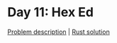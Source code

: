 # Day 11: Hex Ed

[Problem description](https://adventofcode.com/2017/day/11) | [Rust solution](./mod.rs)
